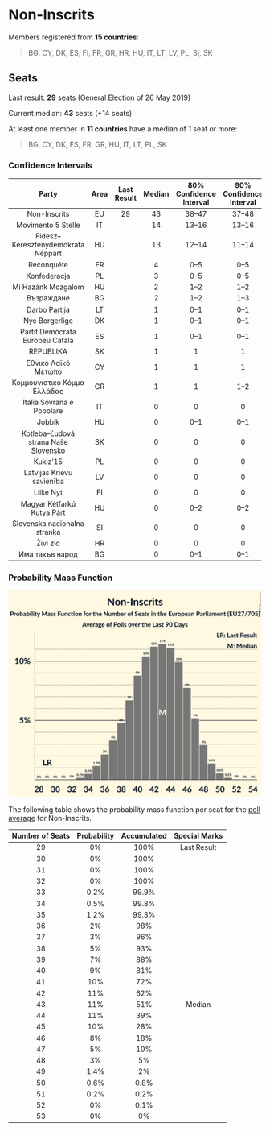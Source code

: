 # Non-Inscrits

Members registered from **15 countries**:

> BG, CY, DK, ES, FI, FR, GR, HR, HU, IT, LT, LV, PL, SI, SK

## Seats

Last result: **29** seats (General Election of 26 May 2019)

Current median: **43** seats (+14 seats)

At least one member in **11 countries** have a median of 1 seat or more:

> BG, CY, DK, ES, FR, GR, HU, IT, LT, PL, SK

### Confidence Intervals

| Party | Area | Last Result | Median | 80% Confidence Interval | 90% Confidence Interval | 95% Confidence Interval | 99% Confidence Interval |
|:-----:|:----:|:-----------:|:------:|:-----------------------:|:-----------------------:|:-----------------------:|:-----------------------:|
| Non-Inscrits | EU | 29 | 43 | 38–47 | 37–48 | 36–48 | 34–50 |
| Movimento 5 Stelle | IT | | 14 | 13–16 | 13–16 | 12–17 | 11–17 |
| Fidesz–Kereszténydemokrata Néppárt | HU | | 13 | 12–14 | 11–14 | 11–15 | 11–15 |
| Reconquête | FR | | 4 | 0–5 | 0–5 | 0–5 | 0–5 |
| Konfederacja | PL | | 3 | 0–5 | 0–5 | 0–5 | 0–6 |
| Mi Hazánk Mozgalom | HU | | 2 | 1–2 | 1–2 | 0–2 | 0–3 |
| Възраждане | BG | | 2 | 1–2 | 1–3 | 1–3 | 1–3 |
| Darbo Partija | LT | | 1 | 0–1 | 0–1 | 0–1 | 0–1 |
| Nye Borgerlige | DK | | 1 | 0–1 | 0–1 | 0–1 | 0–1 |
| Partit Demòcrata Europeu Català | ES | | 1 | 0–1 | 0–1 | 0–1 | 0–2 |
| REPUBLIKA | SK | | 1 | 1 | 1 | 1–2 | 1–2 |
| Εθνικό Λαϊκό Μέτωπο | CY | | 1 | 1 | 1 | 1 | 1 |
| Κομμουνιστικό Κόμμα Ελλάδας | GR | | 1 | 1 | 1–2 | 1–2 | 1–2 |
| Italia Sovrana e Popolare | IT | | 0 | 0 | 0 | 0 | 0 |
| Jobbik | HU | | 0 | 0–1 | 0–1 | 0–1 | 0–1 |
| Kotleba–Ľudová strana Naše Slovensko | SK | | 0 | 0 | 0 | 0 | 0 |
| Kukiz’15 | PL | | 0 | 0 | 0 | 0 | 0 |
| Latvijas Krievu savienība | LV | | 0 | 0 | 0 | 0 | 0 |
| Liike Nyt | FI | | 0 | 0 | 0 | 0 | 0 |
| Magyar Kétfarkú Kutya Párt | HU | | 0 | 0–2 | 0–2 | 0–2 | 0–2 |
| Slovenska nacionalna stranka | SI | | 0 | 0 | 0 | 0 | 0 |
| Živi zid | HR | | 0 | 0 | 0 | 0 | 0 |
| Има такъв народ | BG | | 0 | 0–1 | 0–1 | 0–1 | 0–2 |

### Probability Mass Function

![Graph with seats probability mass function not yet produced](average-2022-11-30-seats-pmf-non-inscrits.png "Seats Probability Mass Function")

The following table shows the probability mass function per seat for the [poll average](average-2022-11-30.html) for Non-Inscrits.

| Number of Seats | Probability | Accumulated | Special Marks |
|:---------------:|:-----------:|:-----------:|:-------------:|
| 29 | 0% | 100% | Last Result |
| 30 | 0% | 100% |  |
| 31 | 0% | 100% |  |
| 32 | 0% | 100% |  |
| 33 | 0.2% | 99.9% |  |
| 34 | 0.5% | 99.8% |  |
| 35 | 1.2% | 99.3% |  |
| 36 | 2% | 98% |  |
| 37 | 3% | 96% |  |
| 38 | 5% | 93% |  |
| 39 | 7% | 88% |  |
| 40 | 9% | 81% |  |
| 41 | 10% | 72% |  |
| 42 | 11% | 62% |  |
| 43 | 11% | 51% | Median |
| 44 | 11% | 39% |  |
| 45 | 10% | 28% |  |
| 46 | 8% | 18% |  |
| 47 | 5% | 10% |  |
| 48 | 3% | 5% |  |
| 49 | 1.4% | 2% |  |
| 50 | 0.6% | 0.8% |  |
| 51 | 0.2% | 0.2% |  |
| 52 | 0% | 0.1% |  |
| 53 | 0% | 0% |  |


